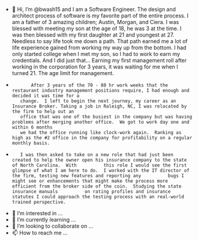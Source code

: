 - 👋 Hi, I’m @bwash15 and I am a Software Engineer. The design and architect process of software is my favorite part of the entire process. I am a father of 3
        amazing children; Austin, Morgan, and Ciera.  I was blessed with meeting my son at the age of 18, he was 3 at the time.  I was then blessed with
         my first daughter at 21 and youngest at 27.  Needless to say life took me down a path.  That path earned me a lot of life experience gained from
         working my way up from the bottom.  I had only started college when I met my son, so I had to work to earn my credentials.  And I did just that... 
         Earning my first management roll after working in the corporation for 3 years, it was waiting for me when I turned 21.  The age limit for management.
-
             After 3 years of the 70 - 80 hr work weeks that the restaurant industry management positions require, I had enough and decided it was time for a 
         change.  I left to begin the next journey, my career as an Insurance Broker. Taking a job in Raleigh, NC, I was relocated by the firm to help out an
         office that was one of the busiest in the company but was having problems after merging another office.  We got to work day one and within 6 months 
         we had the office running like clock-work again.  Ranking as high as the #2 office in the company for profitability on a regular monthly basis.
-        I was then asked to take on a new role that had just been created to help the owner open his insurance company to the state of North Carolina.  With          this role I would see the first glimpse of what I am here to do.  I worked with the IT director of the firm, testing new features and reporting any          bugs I might see or enhancements that might make the process more efficient from the broker side of the coin.  Studying the state insurance manuals          on rating profiles and insurance statutes I could approach the testing process with an real-world trained perspective.  
- 👀 I’m interested in ...
- 🌱 I’m currently learning ...
- 💞️ I’m looking to collaborate on ...
- 📫 How to reach me ...

<!---
bwash15/bwash15 is a ✨ special ✨ repository because its `README.md` (this file) appears on your GitHub profile.
You can click the Preview link to take a look at your changes.
--->
